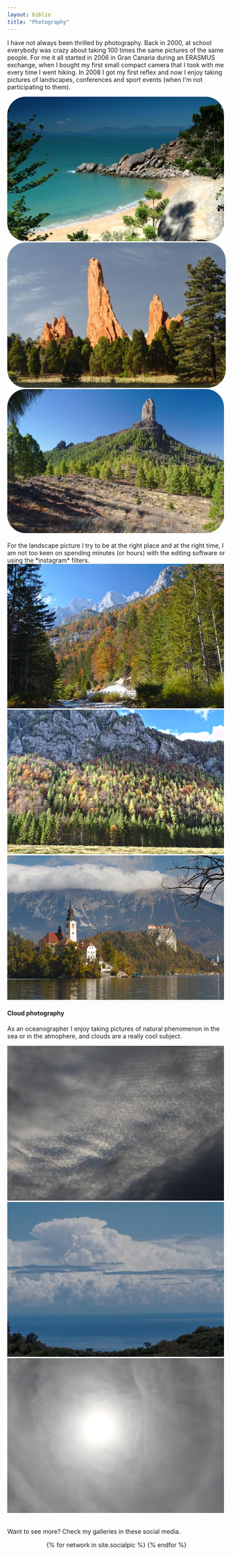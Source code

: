 ```yaml
---
layout: biblio
title: "Photography"
---
```


I have not always been thrilled by photography. Back in 2000, at school everybody was crazy about taking 100 times the same pictures of the same people. For me it all started in 2006 in Gran Canaria during an ERASMUS exchange, when I bought my first small compact camera that I took with me every time I went hiking. In 2008 I got my first reflex and now I enjoy taking pictures of landscapes, conferences and sport events (when I'm not participating to them).

<div class="row">
<div class="col-lg-4 text-center">
<img src="/figures/photography/Australia_1834.png" alt="Magnetic Island (Australia)" class="img-responsive">
</div>
<div class="col-lg-4 text-center">
<img src="/figures/photography/ColoradoSprings1318.png" alt="Colorado Springs" class="img-responsive">
</div>
<div class="col-lg-4 text-center">
<img src="/figures/photography/VueltaNbublo4209.png" alt="Roque Nublo" class="img-responsive">
</div>
</div>          

<br>
For the landscape picture I try to be at the right place and at the right time, I am not too keen on spending minutes (or hours) with the editing software or using the *instagram* filters.
<br>

<div class="row">
    <div class="col-lg-4 text-center">
        <img src="/figures/photography/Slovenia2018_8234.jpg" alt="Slovenia" class="img-responsive">
    </div>
    <div class="col-lg-4 text-center">
        <img src="/figures/photography/Slovenia2018_8355.jpg" alt="Slovenia" class="img-responsive">
    </div>
    <div class="col-lg-4 text-center">
        <img src="/figures/photography/Slovenia2018_8427.jpg" alt="Bled lake (Slovenia)" class="img-responsive">
    </div>
</div>   

#### Cloud photography

As an oceanographer I enjoy taking pictures of natural phenomenon in the sea or in the atmophere, and clouds are a really cool subject.

<div class="row">
    <div class="col-lg-4 text-center">
        <img src="/figures/photography/cloud01.JPG" alt="Cirrocumulus" class="img-responsive">
    </div>
    <div class="col-lg-4 text-center">
        <img src="/figures/photography/cloud02.JPG" alt="Cumulonimbus" class="img-responsive">
    </div>
    <div class="col-lg-4 text-center">
        <img src="/figures/photography/cloud03.JPG" alt="Altostratus" class="img-responsive">
    </div>
</div>   
<br>

Want to see more? Check my galleries in these social media.

<center>
{% for network in site.socialpic %}
<a href="{{ network.url }}" class="btn-social btn-outline"><i class="fab fa-{{ network.title }} fa-2x"></i></a>  
{% endfor %}
</center>
<br>

